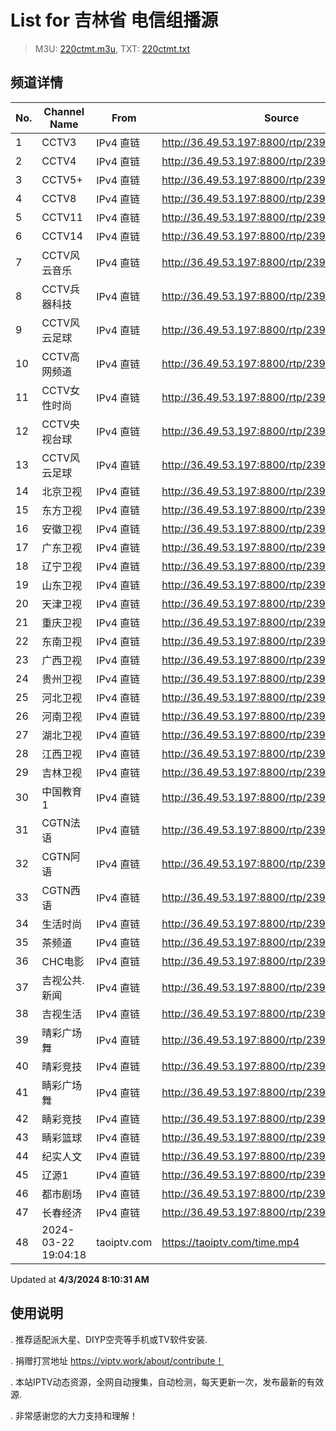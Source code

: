 # List for **吉林省 电信组播源**

> M3U: [220ctmt.m3u](/220ctmt.m3u), TXT: [220ctmt.txt](/txt/220ctmt.txt)

## 频道详情

| No. | Channel Name | From | Source |
| --- | ------------ | ---- | ------ |
| 1 | CCTV3 | IPv4 直链 | <http://36.49.53.197:8800/rtp/239.37.0.231:5540> |
| 2 | CCTV4 | IPv4 直链 | <http://36.49.53.197:8800/rtp/239.37.1.25:5540> |
| 3 | CCTV5+ | IPv4 直链 | <http://36.49.53.197:8800/rtp/239.37.0.121:5540> |
| 4 | CCTV8 | IPv4 直链 | <http://36.49.53.197:8800/rtp/239.37.0.234:5540> |
| 5 | CCTV11 | IPv4 直链 | <http://36.49.53.197:8800/rtp/239.37.1.26:5540> |
| 6 | CCTV14 | IPv4 直链 | <http://36.49.53.197:8800/rtp/239.37.0.5:5540> |
| 7 | CCTV风云音乐 | IPv4 直链 | <http://36.49.53.197:8800/rtp/239.37.0.81:5540> |
| 8 | CCTV兵器科技 | IPv4 直链 | <http://36.49.53.197:8800/rtp/239.37.0.84:5540> |
| 9 | CCTV风云足球 | IPv4 直链 | <http://36.49.53.197:8800/rtp/239.37.0.80:5540> |
| 10 | CCTV高网频道 | IPv4 直链 | <http://36.49.53.197:8800/rtp/239.37.0.230:5540> |
| 11 | CCTV女性时尚 | IPv4 直链 | <http://36.49.53.197:8800/rtp/239.37.0.69:5540> |
| 12 | CCTV央视台球 | IPv4 直链 | <http://36.49.53.197:8800/rtp/239.37.0.163:5540> |
| 13 | CCTV风云足球 | IPv4 直链 | <http://36.49.53.197:8800/rtp/239.37.0.80:5540> |
| 14 | 北京卫视 | IPv4 直链 | <http://36.49.53.197:8800/rtp/239.37.0.9:5540> |
| 15 | 东方卫视 | IPv4 直链 | <http://36.49.53.197:8800/rtp/239.37.0.123:5540> |
| 16 | 安徽卫视 | IPv4 直链 | <http://36.49.53.197:8800/rtp/239.37.0.159:5540> |
| 17 | 广东卫视 | IPv4 直链 | <http://36.49.53.197:8800/rtp/239.37.0.12:5540> |
| 18 | 辽宁卫视 | IPv4 直链 | <http://36.49.53.197:8800/rtp/239.37.0.160:5540> |
| 19 | 山东卫视 | IPv4 直链 | <http://36.49.53.197:8800/rtp/239.37.0.15:5540> |
| 20 | 天津卫视 | IPv4 直链 | <http://36.49.53.197:8800/rtp/239.37.0.4:5540> |
| 21 | 重庆卫视 | IPv4 直链 | <http://36.49.53.197:8800/rtp/239.37.0.158:5540> |
| 22 | 东南卫视 | IPv4 直链 | <http://36.49.53.197:8800/rtp/239.37.0.124:5540> |
| 23 | 广西卫视 | IPv4 直链 | <http://36.49.53.197:8800/rtp/239.37.1.23:5540> |
| 24 | 贵州卫视 | IPv4 直链 | <http://36.49.53.197:8800/rtp/239.37.0.157:5540> |
| 25 | 河北卫视 | IPv4 直链 | <http://36.49.53.197:8800/rtp/239.37.0.154:5540> |
| 26 | 河南卫视 | IPv4 直链 | <http://36.49.53.197:8800/rtp/239.37.0.155:5540> |
| 27 | 湖北卫视 | IPv4 直链 | <http://36.49.53.197:8800/rtp/239.37.0.16:5540> |
| 28 | 江西卫视 | IPv4 直链 | <http://36.49.53.197:8800/rtp/239.37.0.156:5540> |
| 29 | 吉林卫视 | IPv4 直链 | <http://36.49.53.197:8800/rtp/239.37.0.111:5540> |
| 30 | 中国教育1 | IPv4 直链 | <http://36.49.53.197:8800/rtp/239.37.0.193:5540> |
| 31 | CGTN法语 | IPv4 直链 | <http://36.49.53.197:8800/rtp/239.37.1.16:5540> |
| 32 | CGTN阿语 | IPv4 直链 | <http://36.49.53.197:8800/rtp/239.37.1.17:5540> |
| 33 | CGTN西语 | IPv4 直链 | <http://36.49.53.197:8800/rtp/239.37.1.15:5540> |
| 34 | 生活时尚 | IPv4 直链 | <http://36.49.53.197:8800/rtp/239.37.0.240:5540> |
| 35 | 茶频道 | IPv4 直链 | <http://36.49.53.197:8800/rtp/239.37.0.245:5540> |
| 36 | CHC电影 | IPv4 直链 | <http://36.49.53.197:8800/rtp/239.37.0.187:5540> |
| 37 | 吉视公共.新闻 | IPv4 直链 | <http://36.49.53.197:8800/rtp/239.37.1.6:5540> |
| 38 | 吉视生活 | IPv4 直链 | <http://36.49.53.197:8800/rtp/239.37.1.4:5540> |
| 39 | 晴彩广场舞 | IPv4 直链 | <http://36.49.53.197:8800/rtp/239.37.0.223:5540> |
| 40 | 晴彩竞技 | IPv4 直链 | <http://36.49.53.197:8800/rtp/239.37.0.215:5540> |
| 41 | 睛彩广场舞 | IPv4 直链 | <http://36.49.53.197:8800/rtp/239.37.0.42:5540> |
| 42 | 睛彩竞技 | IPv4 直链 | <http://36.49.53.197:8800/rtp/239.37.0.41:5540> |
| 43 | 睛彩篮球 | IPv4 直链 | <http://36.49.53.197:8800/rtp/239.37.0.38:5540> |
| 44 | 纪实人文 | IPv4 直链 | <http://36.49.53.197:8800/rtp/239.37.0.152:5540> |
| 45 | 辽源1 | IPv4 直链 | <http://36.49.53.197:8800/rtp/239.37.0.250:5540> |
| 46 | 都市剧场 | IPv4 直链 | <http://36.49.53.197:8800/rtp/239.37.0.241:5540> |
| 47 | 长春经济 | IPv4 直链 | <http://36.49.53.197:8800/rtp/239.37.0.99:5540> |
| 48 | 2024-03-22 19:04:18 | taoiptv.com | <https://taoiptv.com/time.mp4> |

Updated at **4/3/2024 8:10:31 AM**

## 使用说明

. 推荐适配派大星、DIYP空壳等手机或TV软件安装.

. 捐赠打赏地址 https://viptv.work/about/contribute！

. 本站IPTV动态资源，全网自动搜集，自动检测，每天更新一次，发布最新的有效源.

. 非常感谢您的大力支持和理解！